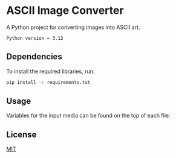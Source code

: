 # ASCII Image Converter

A Python project for converting images into ASCII art.

`Python version = 3.12`

## Dependencies
To install the required libraries, run:

```bash
pip install -r requirements.txt
```

## Usage
Variables for the input media can be found on the top of each file.

## License

[MIT](https://choosealicense.com/licenses/mit/)
